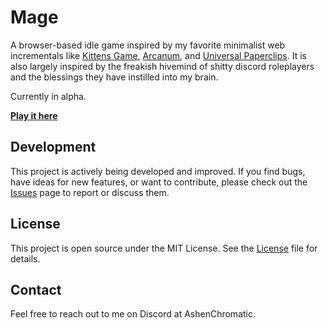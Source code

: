 # Mage
A browser-based idle game inspired by my favorite minimalist web incrementals like [Kittens Game](https://kittensgame.com/web/), [Arcanum](https://mathiashjelm.gitlab.io/arcanum/), and [Universal Paperclips](https://www.decisionproblem.com/paperclips/). It is also largely inspired by the freakish hivemind of shitty discord roleplayers and the blessings they have instilled into my brain.

Currently in alpha.

**[Play it here](https://ashenchromatic.github.io/Mage/)**

## Development
This project is actively being developed and improved. If you find bugs, have ideas for new features, or want to contribute, please check out the [Issues](https://github.com/AshenChromatic/Mage/issues) page to report or discuss them.


## License
This project is open source under the MIT License. See the [License](LICENSE) file for details.


## Contact
Feel free to reach out to me on Discord at AshenChromatic.